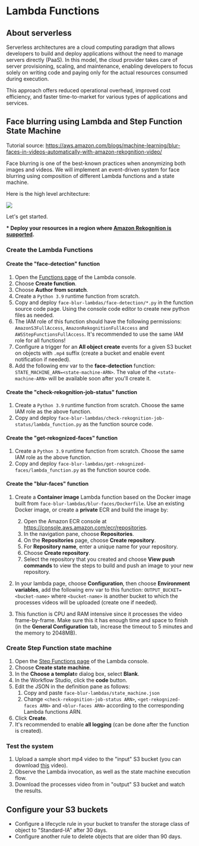 # Lambda Functions

## About serverless

Serverless architectures are a cloud computing paradigm that allows developers to build and deploy applications without the need to manage servers directly (PaaS).
In this model, the cloud provider takes care of server provisioning, scaling, and maintenance, enabling developers to focus solely on writing code and paying only for the actual resources consumed during execution. 

This approach offers reduced operational overhead, improved cost efficiency, and faster time-to-market for various types of applications and services.


## Face blurring using Lambda and Step Function State Machine

Tutorial source: https://aws.amazon.com/blogs/machine-learning/blur-faces-in-videos-automatically-with-amazon-rekognition-video/

Face blurring is one of the best-known practices when anonymizing both images and videos.
We will implement an event-driven system for face blurring using composition of different Lambda functions and a state machine.

Here is the high level architecture:

![][aws_face-blur]

Let's get started.

**\* Deploy your resources in a region where [Amazon Rekognition is supported](https://docs.aws.amazon.com/general/latest/gr/rekognition.html).**

### Create the Lambda Functions

#### Create the "face-detection" function

1. Open the [Functions page](https://console.aws.amazon.com/lambda/home#/functions) of the Lambda console\.
2. Choose **Create function**\.
3. Choose **Author from scratch**.
4. Create a `Python 3.9` runtime function from scratch.
5. Copy and deploy `face-blur-lambdas/face-detection/*.py` in the function source code page. Using the console code editor to create new python files as needed.
6. The IAM role of this function should have the following permissions: `AmazonS3FullAccess`, `AmazonRekognitionFullAccess` and `AWSStepFunctionsFullAccess`. It's recommended to use the same IAM role for all functions!
7. Configure a trigger for an **All object create** events for a given S3 bucket on objects with `.mp4` suffix (create a bucket and enable event notification if needed).
8. Add the following env var to the **face-detection** function:
   `STATE_MACHINE_ARN=<state-machine-ARN>`.
   The value of the `<state-machine-ARN>` will be available soon after you'll create it.

#### Create the "check-rekognition-job-status" function

1. Create a `Python 3.9` runtime function from scratch. Choose the same IAM role as the above function.
2. Copy and deploy `face-blur-lambdas/check-rekognition-job-status/lambda_function.py` as the function source code.

#### Create the "get-rekognized-faces" function

1. Create a `Python 3.9` runtime function from scratch. Choose the same IAM role as the above function.
2. Copy and deploy `face-blur-lambdas/get-rekognized-faces/lambda_function.py` as the function source code.

#### Create the "blur-faces" function

1. Create a **Container image** Lambda function based on the Docker image built from `face-blur-lambdas/blur-faces/Dockerfile`. Use an existing Docker image, or create a **private** ECR and build the image by:

    2. Open the Amazon ECR console at [https://console\.aws\.amazon\.com/ecr/repositories](https://console.aws.amazon.com/ecr/repositories).
    3. In the navigation pane, choose **Repositories**\.
    4. On the **Repositories** page, choose **Create repository**\.
    5. For **Repository name**, enter a unique name for your repository\.
    6. Choose **Create repository**\.
    7. Select the repository that you created and choose **View push commands** to view the steps to build and push an image to your new repository\.

2. In your lambda page, choose **Configuration**, then choose **Environment variables**, add the following env var to this function:
   `OUTPUT_BUCKET=<bucket-name>` where `<bucket-name>` is another bucket to which the processes videos will be uploaded (create one if needed).
3. This function is CPU and RAM intensive since it processes the video frame-by-frame. Make sure this it has enough time and space to finish (in the **General Configuration** tab, increase the timeout to 5 minutes and the memory to 2048MB).


### Create Step Function state machine

1. Open the [Step Functions page](https://console.aws.amazon.com/lambda/home#/stepfunctions) of the Lambda console\.
2. Choose **Create state machine**.
3. In the **Choose a templat**e dialog box, select **Blank**.
4. In the Workflow Studio, click the **code** button.
3. Edit the JSON in the definition pane as follows:
    1. Copy and paste `face-blur-lambdas/state_machine.json`
    2. Change `<check-rekognition-job-status ARN>`, `<get-rekognized-faces ARN>` and `<blur-faces ARN>` according to the corresponding Lambda functions ARN.
4. Click **Create**.
6. It's recommended to enable **all logging** (can be done after the function is created).


### Test the system

1. Upload a sample short mp4 video to the "input" S3 bucket (you can download [this](../face-blur-lambdas/sample-video.mp4) video).
2. Observe the Lambda invocation, as well as the state machine execution flow.
3. Download the processes video from in "output" S3 bucket and watch the results.


## Configure your S3 buckets 

- Configure a lifecycle rule in your bucket to transfer the storage class of object to "Standard-IA" after 30 days.
- Configure another rule to delete objects that are older than 90 days.


[aws_face-blur]: img/aws_face-blur.png